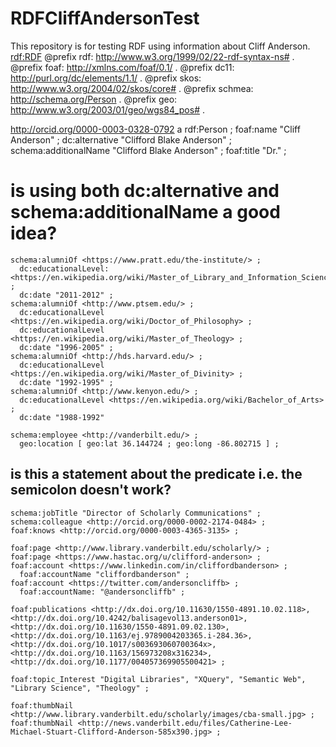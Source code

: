 # RDFCliffAndersonTest
This repository is for testing RDF using information about Cliff Anderson.
<rdf:RDF>
  @prefix rdf: <http://www.w3.org/1999/02/22-rdf-syntax-ns#> .
  @prefix foaf: <http://xmlns.com/foaf/0.1/> .
  @prefix dc11: <http://purl.org/dc/elements/1.1/> .
  @prefix skos: <http://www.w3.org/2004/02/skos/core#> .
  @prefix schmea: <http://schema.org/Person> .
  @prefix geo: <http://www.w3.org/2003/01/geo/wgs84_pos#> .

  <http://orcid.org/0000-0003-0328-0792> a rdf:Person ;
    foaf:name "Cliff Anderson" ;
    dc:alternative "Clifford Blake Anderson" ;
    schema:additionalName "Clifford Blake Anderson" ;
    foaf:title "Dr." ;

# is using both dc:alternative and schema:additionalName a good idea?

    schema:alumniOf <https://www.pratt.edu/the-institute/> ;
      dc:educationalLevel: <https://en.wikipedia.org/wiki/Master_of_Library_and_Information_Science> ;
      dc:date "2011-2012" ;
    schema:alumniOf <http://www.ptsem.edu/> ;
      dc:educationalLevel <https://en.wikipedia.org/wiki/Doctor_of_Philosophy> ;
      dc:educationalLevel <https://en.wikipedia.org/wiki/Master_of_Theology> ;
      dc:date "1996-2005" ;
    schema:alumniOf <http://hds.harvard.edu/> ;
      dc:educationalLevel <https://en.wikipedia.org/wiki/Master_of_Divinity> ;
      dc:date "1992-1995" ;
    schema:alumniOf <http://www.kenyon.edu/> ;
      dc:educationalLevel <https://en.wikipedia.org/wiki/Bachelor_of_Arts> ;
      dc:date "1988-1992"

    schema:employee <http://vanderbilt.edu/> ;
      geo:location [ geo:lat 36.144724 ; geo:long -86.802715 ] ;

## is this a statement about the predicate i.e. the semicolon doesn't work?

    schema:jobTitle "Director of Scholarly Communications" ;
    schema:colleague <http://orcid.org/0000-0002-2174-0484> ;
    foaf:knows <http://orcid.org/0000-0003-4365-3135> ;

    foaf:page <http://www.library.vanderbilt.edu/scholarly/> ;
    foaf:page <https://www.hastac.org/u/clifford-anderson> ;
    foaf:account <https://www.linkedin.com/in/cliffordbanderson> ;
      foaf:accountName "cliffordbanderson" ;
    foaf:account <https://twitter.com/andersoncliffb> ;
      foaf:accountName: "@andersoncliffb" ;

    foaf:publications <http://dx.doi.org/10.11630/1550-4891.10.02.118>, <http://dx.doi.org/10.4242/balisagevol13.anderson01>, <http://dx.doi.org/10.11630/1550-4891.09.02.130>, <http://dx.doi.org/10.1163/ej.9789004203365.i-284.36>, <http://dx.doi.org/10.1017/s003693060700364x>, <http://dx.doi.org/10.1163/156973208x316234>, <http://dx.doi.org/10.1177/004057369905500421> ;

    foaf:topic_Interest "Digital Libraries", "XQuery", "Semantic Web", "Library Science", "Theology" ;

    foaf:thumbNail <http://www.library.vanderbilt.edu/scholarly/images/cba-small.jpg> ;
    foaf:thumbNail <http://news.vanderbilt.edu/files/Catherine-Lee-Michael-Stuart-Clifford-Anderson-585x390.jpg> ;



</RDF>
